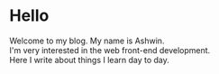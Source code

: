 # Hello

Welcome to my blog. My name is Ashwin.<br>
I'm very interested in the web front-end development.<br>
Here I write about things I learn day to day.<br>


